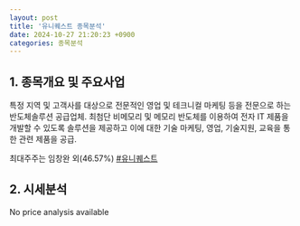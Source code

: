 ```yaml
---
layout: post
title: '유니퀘스트 종목분석'
date: 2024-10-27 21:20:23 +0900
categories: 종목분석
---
```


## 1. 종목개요 및 주요사업

특정 지역 및 고객사를 대상으로 전문적인 영업 및 테크니컬 마케팅 등을 전문으로 하는 반도체솔루션 공급업체. 최첨단 비메모리 및 메모리 반도체를 이용하여 전자 IT 제품을 개발할 수 있도록 솔루션을 제공하고 이에 대한 기술 마케팅, 영업, 기술지원, 교육을 통한 관련 제품을 공급.

최대주주는 임창완 외(46.57%)
[#유니퀘스트](#)

## 2. 시세분석

No price analysis available
